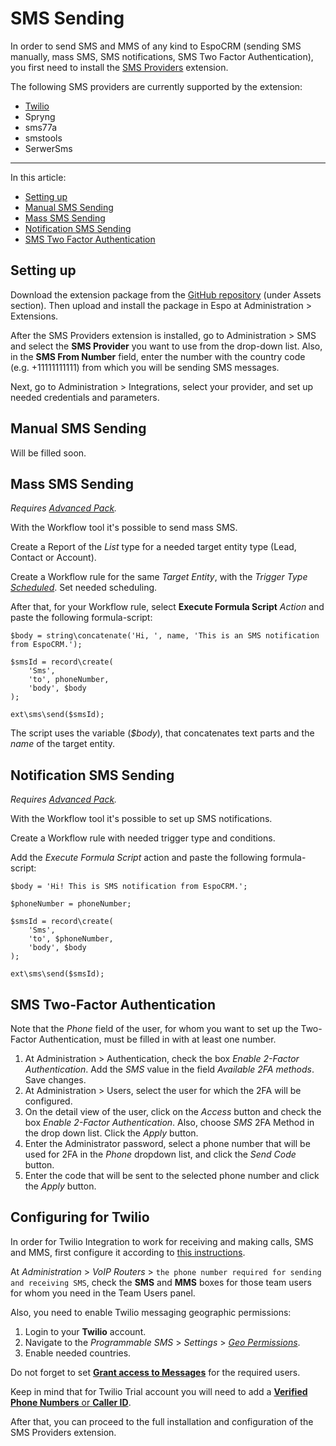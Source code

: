 # SMS Sending

In order to send SMS and MMS of any kind to EspoCRM (sending SMS manually, mass SMS, SMS notifications, SMS Two Factor Authentication), you first need to install the [SMS Providers](https://github.com/espocrm/ext-sms-providers/) extension.

The following SMS providers are currently supported by the extension:

- [Twilio](#configuring-for-twilio)
- Spryng
- sms77a
- smstools
- SerwerSms 



---

In this article:

* [Setting up](#setting-up)
* [Manual SMS Sending](#manual-sms-sending)
* [Mass SMS Sending](#mass-sms-sending)
* [Notification SMS Sending](#notification-sms-sending)
* [SMS Two Factor Authentication](#sms-two-factor-authentication)

## Setting up

Download the extension package from the [GitHub repository](https://github.com/espocrm/ext-sms-providers/releases) (under Assets section). Then upload and install the package in Espo at Administration > Extensions.

After the SMS Providers extension is installed, go to Administration > SMS and select the **SMS Provider** you want to use from the drop-down list. Also, in the **SMS From Number** field, enter the number with the country code (e.g. +11111111111) from which you will be sending SMS messages.

Next, go to Administration > Integrations, select your provider, and set up needed credentials and parameters.

## Manual SMS Sending

Will be filled soon.

## Mass SMS Sending

*Requires [Advanced Pack](https://www.espocrm.com/extensions/advanced-pack/).*

With the Workflow tool it's possible to send mass SMS.

Create a Report of the *List* type for a needed target entity type (Lead, Contact or Account).

Create a Workflow rule for the same *Target Entity*, with the *Trigger Type* *[Scheduled](https://docs.espocrm.com/administration/workflows/#scheduled)*. Set needed scheduling.

After that, for your Workflow rule, select **Execute Formula Script** *Action* and paste the following formula-script:

```
$body = string\concatenate('Hi, ', name, 'This is an SMS notification from EspoCRM.');

$smsId = record\create(
    'Sms',
    'to', phoneNumber,
    'body', $body
);

ext\sms\send($smsId);
```

The script uses the variable (*$body*), that concatenates text parts and the *name* of the target entity.

## Notification SMS Sending

*Requires [Advanced Pack](https://www.espocrm.com/extensions/advanced-pack/).*

With the Workflow tool it's possible to set up SMS notifications.

Create a Workflow rule with needed trigger type and conditions.

Add the *Execute Formula Script* action and paste the following formula-script:

```
$body = 'Hi! This is SMS notification from EspoCRM.';

$phoneNumber = phoneNumber;

$smsId = record\create(
    'Sms',
    'to', $phoneNumber,
    'body', $body
);

ext\sms\send($smsId);
```

## SMS Two-Factor Authentication

Note that the *Phone* field of the user, for whom you want to set up the Two-Factor Authentication, must be filled in with at least one number.

1. At Administration > Authentication, check the box *Enable 2-Factor Authentication*. Add the *SMS* value in the field *Available 2FA methods*. Save changes. 
2. At Administration > Users, select the user for which the 2FA will be configured.
3. On the detail view of the user, click on the *Access* button and check the box *Enable 2-Factor Authentication*. Also, choose *SMS* 2FA Method in the drop down list. Click the *Apply* button.
4. Enter the Administrator password, select a phone number that will be used for 2FA in the *Phone* dropdown list, and click the *Send Code* button.
5. Enter the code that will be sent to the selected phone number and click the *Apply* button.


## Configuring for Twilio

In order for Twilio Integration to work for receiving and making calls, SMS and MMS, first configure it according to [this instructions](https://docs.espocrm.com/extensions/voip-integration/twilio-integration-setup/). 

At *Administration* > *VoIP Routers* > `the phone number required for sending and receiving SMS`, check the **SMS** and **MMS** boxes for those team users for whom you need in the Team Users panel.

Also, you need to enable Twilio messaging geographic permissions: 

1. Login to your **Twilio** account. 
2. Navigate to the *Programmable SMS* > *Settings* > *[Geo Permissions](https://www.twilio.com/console/sms/settings/geo-permissions)*. 
3. Enable needed countries.

Do not forget to set **[Grant access to Messages](https://docs.espocrm.com/extensions/voip-integration/customization/#grant-access-to-messages)** for the required users.

Keep in mind that for Twilio Trial account you will need to add a [**Verified Phone Numbers** or **Caller ID**](https://support.twilio.com/hc/en-us/articles/223180048-Adding-a-Verified-Phone-Number-or-Caller-ID-with-Twilio).

After that, you can proceed to the full installation and configuration of the SMS Providers extension.
